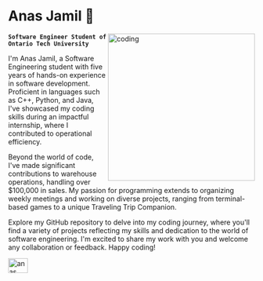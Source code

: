 # Anas Jamil 💪
<img align="right" alt="coding" width="300" src="https://cdn.dribbble.com/users/1292677/screenshots/6139167/avento.gif">

**`Software Engineer Student of Ontario Tech University`**

I'm Anas Jamil, a Software Engineering student with five years of hands-on experience in software development. Proficient in languages such as C++, Python, and Java, I've showcased my coding skills during an impactful internship, where I contributed to operational efficiency.

Beyond the world of code, I've made significant contributions to warehouse operations, handling over $100,000 in sales. My passion for programming extends to organizing weekly meetings and working on diverse projects, ranging from terminal-based games to a unique Traveling Trip Companion.

Explore my GitHub repository to delve into my coding journey, where you'll find a variety of projects reflecting my skills and dedication to the world of software engineering. I'm excited to share my work with you and welcome any collaboration or feedback. Happy coding!

<a href="https://linkedin.com/in/anas jamil" target="blank"><img align="center" src="https://raw.githubusercontent.com/rahuldkjain/github-profile-readme-generator/master/src/images/icons/Social/linked-in-alt.svg" alt="anas jamil" height="30" width="40" /></a>
</p>


